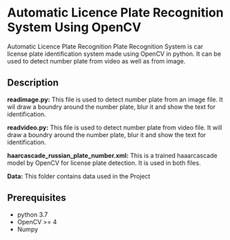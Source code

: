 # Automatic Licence Plate Recognition System Using OpenCV

Automatic Licence Plate Recognition Plate Recognition System is car license plate identification system made using OpenCV in python. It can be used to detect number plate from video as well as from image.

## Description

**readimage.py:** This file is used to detect number plate from an image file. It wil draw a boundry around the number plate, blur it and show the text for identification.

**readvideo.py:** This file is used to detect number plate from video file. It will draw a boundry around the number plate, blur it and show the text for identification.

**haarcascade_russian_plate_number.xml:** This is a trained haaarcascade model by OpenCV for license plate detection. It is used in both files.

**Data:** This folder contains data used in the Project

## Prerequisites

* python 3.7
* OpenCV >= 4
* Numpy
